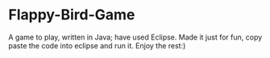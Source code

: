 # Flappy-Bird-Game
A game to play, written in Java; have used Eclipse. Made it just for fun, copy paste the code into eclipse and run it. Enjoy the rest:)
